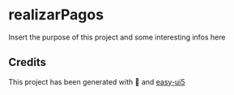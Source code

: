 # realizarPagos
Insert the purpose of this project and some interesting infos here


## Credits
This project has been generated with 💙 and [easy-ui5](https://github.com/SAP)
